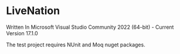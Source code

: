 # LiveNation

Written In Microsoft Visual Studio Community 2022 (64-bit) - Current
Version 17.1.0

The test project requires NUnit and Moq nuget packages.
